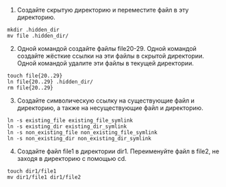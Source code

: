    1. Создайте скрытую директорию и переместите файл в эту директорию.

	mkdir .hidden_dir
	mv file .hidden_dir/


   2. Одной командой создайте файлы file20-29. Одной командой создайте жёсткие ссылки на эти файлы в скрытой директории. 
Одной командой удалите эти файлы в текущей директории.


	touch file{20..29}
	ln file{20..29} .hidden_dir/
	rm file{20..29}




   3. Создайте символическую ссылку на существующие файл и директорию, а также на несуществующие файл и директорию.

	ln -s existing_file existing_file_symlink
	ln -s existing_dir existing_dir_symlink
	ln -s non_existing_file non_existing_file_symlink
	ln -s non_existing_dir non_existing_dir_symlink



   4. Создайте файл file1 в директории dir1. Переименуйте файл в file2, не заходя в директорию с помощью cd.

	touch dir1/file1
	mv dir1/file1 dir1/file2

